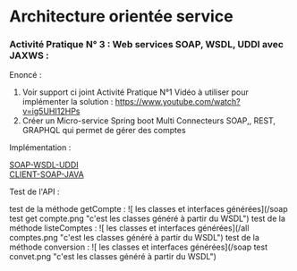 # Architecture orientée service

### Activité Pratique N° 3 : Web services SOAP, WSDL, UDDI avec JAXWS  :



Enoncé :

1.  Voir support ci joint Activité Pratique N°1
   Vidéo à utiliser pour implémenter la solution :
   https://www.youtube.com/watch?v=ig5UHI12HPs
2. Créer un Micro-service Spring boot Multi Connecteurs SOAP,, REST, GRAPHQL qui permet de gérer des comptes


Implémentation :

[SOAP-WSDL-UDDI](SOAP-WSDL-UDDI/README.md) </br>
[CLIENT-SOAP-JAVA](client-soap-java/README.md)

Test de l'API :

test de la méthode getCompte :
![ les classes et interfaces générées](/soap test get compte.png "c'est les classes généré à partir du WSDL")
test de la méthode listeComptes :
![ les classes et interfaces générées](/all comptes.png "c'est les classes généré à partir du WSDL")
test de la méthode conversion :
![ les classes et interfaces générées](/soap test convet.png "c'est les classes généré à partir du WSDL")

